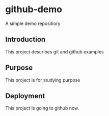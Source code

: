 # github-demo
A simple demo repositiory
## Introduction
This project describes git and github examples
## Purpose
This project is for studying purpose
## Deployment
This project is going to github now.

